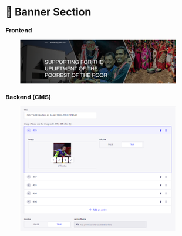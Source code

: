# 📎 Banner Section

### **Frontend**

<figure><img src="../../../.gitbook/assets/JBST-banner-section.png" alt=""><figcaption></figcaption></figure>

### Backend (CMS)

<figure><img src="../../../.gitbook/assets/JBST-gallery-section-cms.png" alt=""><figcaption></figcaption></figure>
